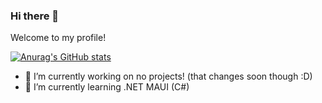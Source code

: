 ### Hi there 👋
Welcome to my profile!

<!--
**GertieMeneer/GertieMeneer** is a ✨ _special_ ✨ repository because its `README.md` (this file) appears on your GitHub profile.

Here are some ideas to get you started:


- 👯 I’m looking to collaborate on ...
- 🤔 I’m looking for help with ...
- 💬 Ask me about ...
- 📫 How to reach me: ...
- 😄 Pronouns: ...
- ⚡ Fun fact: ...
-->

[![Anurag's GitHub stats](https://github-readme-stats.vercel.app/api?username=gertiemeneer&theme=radical&show_icons=true)](https://github.com/gertiemeneer/github-readme-stats)

- 🔭 I’m currently working on no projects! (that changes soon though :D)
- 🌱 I’m currently learning .NET MAUI (C#)

